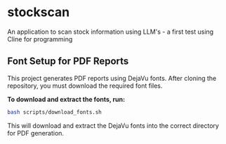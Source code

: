 # stockscan
An application to scan stock information using LLM's - a first test using Cline for programming

## Font Setup for PDF Reports

This project generates PDF reports using DejaVu fonts. After cloning the repository, you must download the required font files.

**To download and extract the fonts, run:**
```bash
bash scripts/download_fonts.sh
```

This will download and extract the DejaVu fonts into the correct directory for PDF generation.
